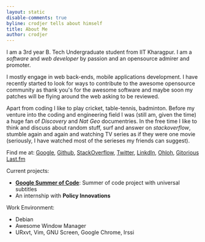 ```yaml
---
layout: static
disable-comments: true
byline: crodjer tells about himself
title: About Me
author: crodjer
---
```

I am a 3rd year B. Tech Undergraduate student from IIT Kharagpur. I am a
*software* and *web developer* by passion and an opensource admirer and
promoter.

I mostly engage in web back-ends, mobile applications development. I have
recently started to look for ways to contribute to the awesome opensource
community as thank you's for the awesome software and maybe soon my patches
will be flying around the web asking to be reviewed.

Apart from coding I like to play cricket, table-tennis, badminton. Before
my venture into the coding and engineering field I was (still am,
given the time) a huge fan of *Discovery* and *Nat Geo* documentries. In
the free time I like to think and discuss about random stuff, surf and
answer on *stackoverflow*, stumble again and again  and watching TV series
as if they were one movie (seriously, I have watched most of the serieses
my friends can suggest).

Find me at:
[Google](http://www.google.com/profiles/rohanjain.kgp),
[Github](http://github.com/crodjer),
[StackOverflow](http://stackoverflow.com/users/420357/),
[Twitter](http://twitter.com/__crodjer__),
[LinkdIn](http://in.linkedin.com/in/crodjer),
[Ohloh](https://www.ohloh.net/accounts/crodjer),
[Gitorious](https://gitorious.org/~crodjer)
[Last.fm](http://www.last.fm/user/crodjer)

Current projects:

 - **[Google Summer of Code](http://www.google-melange.com/gsoc/project/google/gsoc2011/crodjer/10001)**: Summer of code project with universal subtitles
 - An internship with **Policy Innovations**

Work Environment:

  - Debian
  - Awesome Window Manager
  - URxvt, Vim, GNU Screen, Google Chrome, Irssi
